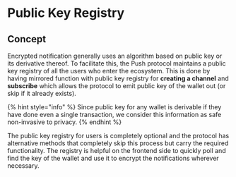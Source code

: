 # Public Key Registry

## Concept

Encrypted notification generally uses an algorithm based on public key or its derivative thereof. To facilitate this, the Push protocol maintains a public key registry of all the users who enter the ecosystem. This is done by having mirrored function with public key registry for **creating a channel** and **subscribe** which allows the protocol to emit public key of the wallet out \(or skip if it already exists\).

{% hint style="info" %}
Since public key for any wallet is derivable if they have done even a single transaction, we consider this information as safe non-invasive to privacy. 
{% endhint %}

The public key registry for users is completely optional and the protocol has alternative methods that completely skip this process but carry the required functionality. The registry is helpful on the frontend side to quickly poll and find the key of the wallet and use it to encrypt the notifications wherever necessary.



